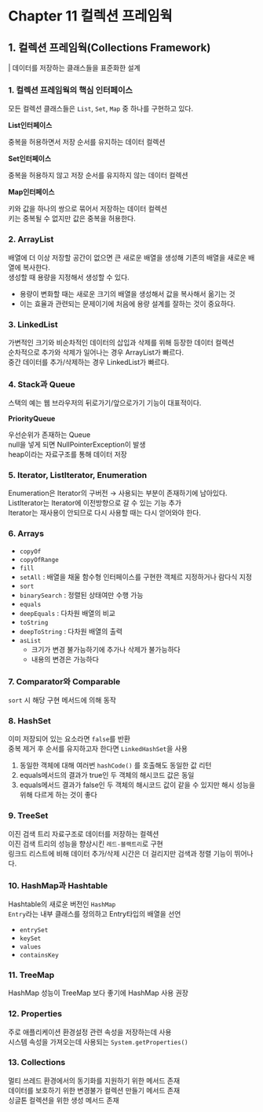 # Chapter 11 컬렉션 프레임웍

## 1. 컬렉션 프레임웍(Collections Framework)

| 데이터를 저장하는 클래스들을 표준화한 설계

### 1. 컬렉션 프레임웍의 핵심 인터페이스

모든 컬렉션 클래스들은 `List`, `Set`, `Map` 중 하나를 구현하고 있다.

**List인터페이스**

중복을 허용하면서 저장 순서를 유지하는 데이터 컬렉션

**Set인터페이스**

중복을 허용하지 않고 저장 순서를 유지하지 않는 데이터 컬렉션

**Map인터페이스**

키와 값을 하나의 쌍으로 묶어서 저장하는 데이터 컬렉션  
키는 중복될 수 없지만 값은 중복을 허용한다.

### 2. ArrayList

배열에 더 이상 저장할 공간이 없으면 큰 새로운 배열을 생성해 기존의 배열을 새로운 배열에 복사한다.  
생성할 때 용량을 지정해서 생성할 수 있다.
- 용량이 변화할 때는 새로운 크기의 배열을 생성해서 값을 복사해서 옮기는 것
- 이는 효율과 관련되는 문제이기에 처음에 용량 설계를 잘하는 것이 중요하다.

### 3. LinkedList

가변적인 크기와 비순차적인 데이터의 삽입과 삭제를 위해 등장한 데이터 컬렉션  
순차적으로 추가와 삭제가 일어나는 경우 ArrayList가 빠르다.  
중간 데이터를 추가/삭제하는 경우 LinkedList가 빠르다.

### 4. Stack과 Queue

스택의 예는 웹 브라우저의 뒤로가기/앞으로가기 기능이 대표적이다.

**PriorityQueue**

우선순위가 존재하는 Queue  
null을 넣게 되면 NullPointerException이 발생  
heap이라는 자료구조를 통해 데이터 저장

### 5. Iterator, ListIterator, Enumeration

Enumeration은 Iterator의 구버전 → 사용되는 부분이 존재하기에 남아있다.  
ListIterator는 Iterator에 이전방향으로 갈 수 있는 기능 추가  
Iterator는 재사용이 안되므로 다시 사용할 때는 다시 얻어와야 한다.

### 6. Arrays

- `copyOf`
- `copyOfRange`
- `fill`
- `setAll` : 배열을 채울 함수형 인터페이스를 구현한 객체르 지정하거나 람다식 지정
- `sort`
- `binarySearch` : 정렬된 상태여만 수행 가능
- `equals`
- `deepEquals` : 다차원 배열의 비교
- `toString`
- `deepToString` : 다차원 배열의 출력
- `asList`
  - 크기가 변경 불가능하기에 추가나 삭제가 불가능하다
  - 내용의 변경은 가능하다


### 7. Comparator와 Comparable

`sort` 시 해당 구현 메서드에 의해 동작

### 8. HashSet

이미 저장되어 있는 요소라면 `false`를 반환  
중복 제거 후 순서를 유지하고자 한다면 `LinkedHashSet`을 사용
1. 동일한 객체에 대해 여러번 `hashCode()` 를 호출해도 동일한 값 리턴
2. equals메서드의 결과가 true인 두 객체의 해시코드 값은 동일
3. equals메서드 결과가 false인 두 객체의 해시코드 값이 같을 수 있지만 해시 성능을 위해 다르게 하는 것이 좋다

### 9. TreeSet

이진 검색 트리 자료구조로 데이터를 저장하는 컬렉션  
이진 검색 트리의 성능을 향상시킨 `레드-블랙트리`로 구현  
링크드 리스트에 비해 데이터 추가/삭제 시간은 더 걸리지만 검색과 정렬 기능이 뛰어나다.

### 10. HashMap과 Hashtable

Hashtable의 새로운 버전인 `HashMap`  
`Entry`라는 내부 클래스를 정의하고 Entry타입의 배열을 선언
- `entrySet`
- `keySet`
- `values`
- `containsKey`

### 11. TreeMap

HashMap 성능이 TreeMap 보다 좋기에 HashMap 사용 권장

### 12. Properties

주로 애플리케이션 환경설정 관련 속성을 저장하는데 사용  
시스템 속성을 가져오는데 사용되는 `System.getProperties()`

### 13. Collections

멀티 쓰레드 환경에서의 동기화를 지원하기 위한 메서드 존재  
데이터를 보호하기 위한 변경불가 컬렉션 만들기 메서드 존재  
싱글톤 컬렉션을 위한 생성 메서드 존재